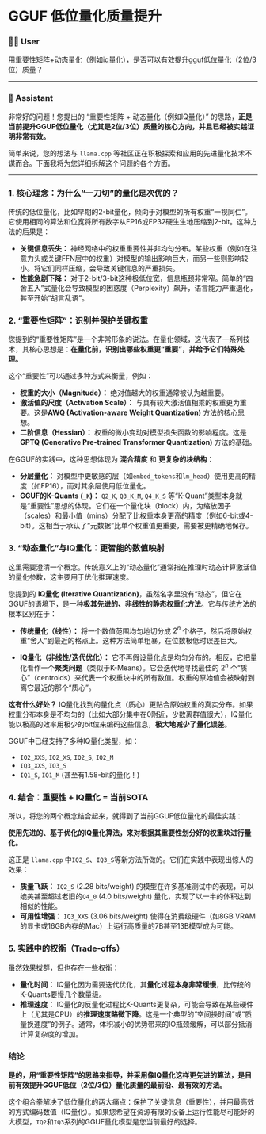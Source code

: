 # GGUF 低位量化质量提升

### 🧑‍💻 User

用重要性矩阵+动态量化（例如iq量化），是否可以有效提升gguf低位量化（2位/3位）质量？

---

### 🤖 Assistant

非常好的问题！您提出的 “重要性矩阵 + 动态量化（例如IQ量化）” 的思路，**正是当前提升GGUF低位量化（尤其是2位/3位）质量的核心方向，并且已经被实践证明非常有效。**

简单来说，您的想法与 `llama.cpp` 等社区正在积极探索和应用的先进量化技术不谋而合。下面我将为您详细拆解这个问题的各个方面。

---

### 1. 核心理念：为什么“一刀切”的量化是次优的？

传统的低位量化，比如早期的2-bit量化，倾向于对模型的所有权重“一视同仁”。它使用相同的算法和位宽将所有数字从FP16或FP32硬生生地压缩到2-bit。这种方法的后果是：

* **关键信息丢失：** 神经网络中的权重重要性并非均匀分布。某些权重（例如在注意力头或关键FFN层中的权重）对模型的输出影响巨大，而另一些则影响较小。将它们同样压缩，会导致关键信息的严重损失。
* **性能急剧下降：** 对于2-bit/3-bit这种极低位宽，信息瓶颈非常窄。简单的“四舍五入”式量化会导致模型的困惑度（Perplexity）飙升，语言能力严重退化，甚至开始“胡言乱语”。

### 2. “重要性矩阵”：识别并保护关键权重

您提到的“重要性矩阵”是一个非常形象的说法。在量化领域，这代表了一系列技术，其核心思想是：**在量化前，识别出哪些权重更“重要”，并给予它们特殊处理。**

这个“重要性”可以通过多种方式来衡量，例如：

* **权重的大小（Magnitude）：** 绝对值越大的权重通常被认为越重要。
* **激活值的尺度（Activation Scale）：** 与具有较大激活值相乘的权重更为重要。这是**AWQ (Activation-aware Weight Quantization)** 方法的核心思想。
* **二阶信息（Hessian）：** 权重的微小变动对模型损失函数的影响程度。这是**GPTQ (Generative Pre-trained Transformer Quantization)** 方法的基础。

在GGUF的实践中，这种思想体现为 **混合精度** 和 **更复杂的块结构**：

* **分层量化：** 对模型中更敏感的层（如`embed_tokens`和`lm_head`）使用更高的精度（如FP16），而对其余层使用低位量化。
* **GGUF的K-Quants (`_K`)：** `Q2_K`, `Q3_K_M`, `Q4_K_S` 等“K-Quant”类型本身就是“重要性”思想的体现。它们在一个量化块（block）内，为缩放因子（scales）和最小值（mins）分配了比权重本身更高的精度（例如6-bit或4-bit）。这相当于承认了“元数据”比单个权重值更重要，需要被更精确地保存。

### 3. “动态量化”与IQ量化：更智能的数值映射

这里需要澄清一个概念。传统意义上的“动态量化”通常指在推理时动态计算激活值的量化参数，这主要用于优化推理速度。

您提到的 **IQ量化 (Iterative Quantization)**，虽然名字里没有“动态”，但它在GGUF的语境下，是一种**极其先进的、非线性的静态权重化方法**。它与传统方法的根本区别在于：

* **传统量化（线性）：** 将一个数值范围均匀地切分成 $2^n$ 个格子，然后将原始权重“舍入”到最近的格点上。这种方法简单粗暴，在位数极低时误差巨大。

* **IQ量化（非线性/迭代优化）：** 它不再假设量化点是均匀分布的。相反，它把量化看作一个**聚类问题**（类似于K-Means）。它会迭代地寻找最佳的 $2^n$ 个“质心”（centroids）来代表一个权重块中的所有数值。权重的原始值会被映射到离它最近的那个“质心”。

**这有什么好处？**
IQ量化找到的量化点（质心）更贴合原始权重的真实分布。如果权重分布本身是不均匀的（比如大部分集中在0附近，少数离群值很大），IQ量化能以极高的效率用极少的bit位来编码这些信息，**极大地减少了量化误差**。

GGUF中已经支持了多种IQ量化类型，如：
* `IQ2_XXS`, `IQ2_XS`, `IQ2_S`, `IQ2_M`
* `IQ3_XXS`, `IQ3_S`
* `IQ1_S`, `IQ1_M` (甚至有1.58-bit的量化！)

### 4. 结合：重要性 + IQ量化 = 当前SOTA

所以，将您的两个概念结合起来，就得到了当前GGUF低位量化的最佳实践：

**使用先进的、基于优化的IQ量化算法，来对根据其重要性划分好的权重块进行量化。**

这正是 `llama.cpp` 中`IQ2_S`、`IQ3_S`等新方法所做的。它们在实践中表现出惊人的效果：

* **质量飞跃：** `IQ2_S` (2.28 bits/weight) 的模型在许多基准测试中的表现，可以媲美甚至超过老旧的`Q4_0` (4.0 bits/weight) 量化，实现了以一半的体积达到相似的性能。
* **可用性增强：** `IQ3_XXS` (3.06 bits/weight) 使得在消费级硬件（如8GB VRAM的显卡或16GB内存的Mac）上运行高质量的7B甚至13B模型成为可能。

### 5. 实践中的权衡（Trade-offs）

虽然效果拔群，但也存在一些权衡：

* **量化时间：** IQ量化因为需要迭代优化，其**量化过程本身非常缓慢**，比传统的K-Quants要慢几个数量级。
* **推理速度：** IQ量化的反量化过程比K-Quants更复杂，可能会导致在某些硬件上（尤其是CPU）的**推理速度略微下降**。这是一个典型的“空间换时间”或“质量换速度”的例子。通常，体积减小的优势带来的IO瓶颈缓解，可以部分抵消计算复杂度的增加。

### 结论

**是的，用“重要性矩阵”的思路来指导，并采用像IQ量化这样更先进的算法，是目前有效提升GGUF低位（2位/3位）量化质量的最前沿、最有效的方法。**

这个组合拳解决了低位量化的两大痛点：保护了关键信息（重要性），并用最高效的方式编码数值（IQ量化）。如果您希望在资源有限的设备上运行性能尽可能好的大模型，`IQ2`和`IQ3`系列的GGUF量化模型是您当前最好的选择。